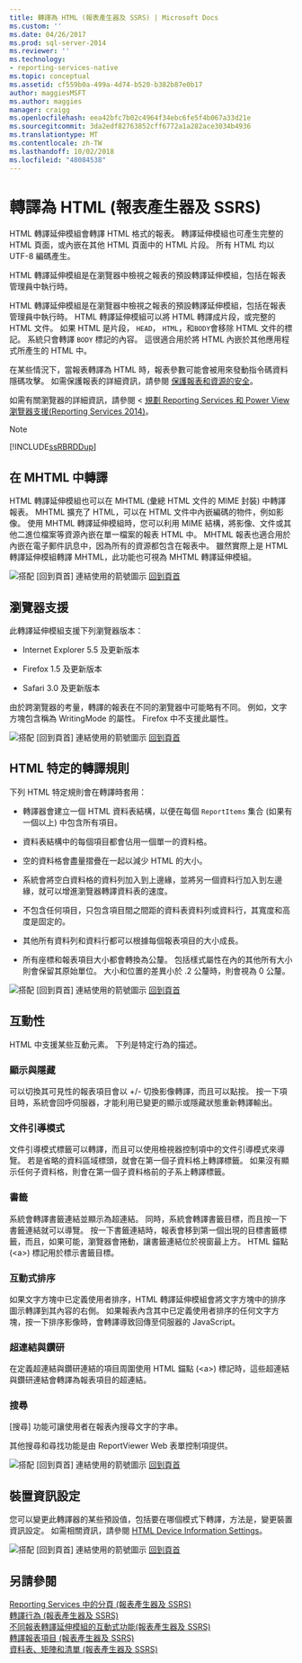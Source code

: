 ```yaml
---
title: 轉譯為 HTML (報表產生器及 SSRS) | Microsoft Docs
ms.custom: ''
ms.date: 04/26/2017
ms.prod: sql-server-2014
ms.reviewer: ''
ms.technology:
- reporting-services-native
ms.topic: conceptual
ms.assetid: cf559b0a-499a-4d74-b520-b382b87e0b17
author: maggiesMSFT
ms.author: maggies
manager: craigg
ms.openlocfilehash: eea42bfc7b02c4964f34ebc6fe5f4b067a33d21e
ms.sourcegitcommit: 3da2edf82763852cff6772a1a282ace3034b4936
ms.translationtype: MT
ms.contentlocale: zh-TW
ms.lasthandoff: 10/02/2018
ms.locfileid: "48084538"
---
```

# <a name="rendering-to-html-report-builder-and-ssrs"></a>轉譯為 HTML (報表產生器及 SSRS)
  HTML 轉譯延伸模組會轉譯 HTML 格式的報表。 轉譯延伸模組也可產生完整的 HTML 頁面，或內嵌在其他 HTML 頁面中的 HTML 片段。 所有 HTML 均以 UTF-8 編碼產生。  
  
 HTML 轉譯延伸模組是在瀏覽器中檢視之報表的預設轉譯延伸模組，包括在報表管理員中執行時。  
  
 HTML 轉譯延伸模組是在瀏覽器中檢視之報表的預設轉譯延伸模組，包括在報表管理員中執行時。 HTML 轉譯延伸模組可以將 HTML 轉譯成片段，或完整的 HTML 文件。 如果 HTML 是片段， `HEAD`， `HTML`，和`BODY`會移除 HTML 文件的標記。 系統只會轉譯 `BODY` 標記的內容。 這很適合用於將 HTML 內嵌於其他應用程式所產生的 HTML 中。  
  
 在某些情況下，當報表轉譯為 HTML 時，報表參數可能會被用來發動指令碼資料隱碼攻擊。 如需保護報表的詳細資訊，請參閱 [保護報表和資源的安全](../security/secure-reports-and-resources.md)。  
  
 如需有關瀏覽器的詳細資訊，請參閱 <<c0> [ 規劃 Reporting Services 和 Power View 瀏覽器支援&#40;Reporting Services 2014&#41;](../browser-support-for-reporting-services-and-power-view.md)。</c0>  
  
> [!NOTE]  
>  [!INCLUDE[ssRBRDDup](../../includes/ssrbrddup-md.md)]  
  
##  <a name="RenderingMHTML"></a> 在 MHTML 中轉譯  
 HTML 轉譯延伸模組也可以在 MHTML (彙總 HTML 文件的 MIME 封裝) 中轉譯報表。 MHTML 擴充了 HTML，可以在 HTML 文件中內嵌編碼的物件，例如影像。 使用 MHTML 轉譯延伸模組時，您可以利用 MIME 結構，將影像、文件或其他二進位檔案等資源內嵌在單一檔案的報表 HTML 中。 MHTML 報表也適合用於內嵌在電子郵件訊息中，因為所有的資源都包含在報表中。 雖然實際上是 HTML 轉譯延伸模組轉譯 MHTML，此功能也可視為 MHTML 轉譯延伸模組。  
  
 ![搭配 [回到頁首] 連結使用的箭號圖示](../../2014-toc/media/uparrow16x16.gif "搭配 [回到頁首] 連結使用的箭號圖示") [回到頁首](#BackToTop)  
  
##  <a name="BrowserSupport"></a> 瀏覽器支援  
 此轉譯延伸模組支援下列瀏覽器版本：  
  
-   Internet Explorer 5.5 及更新版本  
  
-   Firefox 1.5 及更新版本  
  
-   Safari 3.0 及更新版本  
  
 由於跨瀏覽器的考量，轉譯的報表在不同的瀏覽器中可能略有不同。 例如，文字方塊包含稱為 WritingMode 的屬性。 Firefox 中不支援此屬性。  
  
 ![搭配 [回到頁首] 連結使用的箭號圖示](../../2014-toc/media/uparrow16x16.gif "搭配 [回到頁首] 連結使用的箭號圖示") [回到頁首](#BackToTop)  
  
##  <a name="HTMLSpecificRenderingRules"></a> HTML 特定的轉譯規則  
 下列 HTML 特定規則會在轉譯時套用：  
  
-   轉譯器會建立一個 HTML 資料表結構，以便在每個 `ReportItems` 集合 (如果有一個以上) 中包含所有項目。  
  
-   資料表結構中的每個項目都會佔用一個單一的資料格。  
  
-   空的資料格會盡量摺疊在一起以減少 HTML 的大小。  
  
-   系統會將空白資料格的資料列加入到上邊緣，並將另一個資料行加入到左邊緣，就可以增進瀏覽器轉譯資料表的速度。  
  
-   不包含任何項目，只包含項目間之間距的資料表資料列或資料行，其寬度和高度是固定的。  
  
-   其他所有資料列和資料行都可以根據每個報表項目的大小成長。  
  
-   所有座標和報表項目大小都會轉換為公釐。 包括樣式屬性在內的其他所有大小則會保留其原始單位。 大小和位置的差異小於 .2 公釐時，則會視為 0 公釐。  
  
 ![搭配 [回到頁首] 連結使用的箭號圖示](../../2014-toc/media/uparrow16x16.gif "搭配 [回到頁首] 連結使用的箭號圖示") [回到頁首](#BackToTop)  
  
##  <a name="Interactivity"></a> 互動性  
 HTML 中支援某些互動元素。 下列是特定行為的描述。  
  
### <a name="show-and-hide"></a>顯示與隱藏  
 可以切換其可見性的報表項目會以 +/- 切換影像轉譯，而且可以點按。 按一下項目時，系統會回呼伺服器，才能利用已變更的顯示或隱藏狀態重新轉譯輸出。  
  
### <a name="document-map"></a>文件引導模式  
 文件引導模式標籤可以轉譯，而且可以使用檢視器控制項中的文件引導模式來導覽。 若是省略的資料區域標頭，就會在第一個子資料格上轉譯標籤。 如果沒有顯示任何子資料格，則會在第一個子資料格前的子系上轉譯標籤。  
  
### <a name="bookmarks"></a>書籤  
 系統會轉譯書籤連結並顯示為超連結。 同時，系統會轉譯書籤目標，而且按一下書籤連結就可以導覽。 按一下書籤連結時，報表會移到第一個出現的目標書籤標籤，而且，如果可能，瀏覽器會捲動，讓書籤連結位於視窗最上方。 HTML 錨點 (\<a>) 標記用於標示書籤目標。  
  
### <a name="interactive-sorting"></a>互動式排序  
 如果文字方塊中已定義使用者排序，HTML 轉譯延伸模組會將文字方塊中的排序圖示轉譯到其內容的右側。 如果報表內含其中已定義使用者排序的任何文字方塊，按一下排序影像時，會轉譯導致回傳至伺服器的 JavaScript。  
  
### <a name="hyperlinks-and-drillthrough"></a>超連結與鑽研  
 在定義超連結與鑽研連結的項目周圍使用 HTML 錨點 (\<a>) 標記時，這些超連結與鑽研連結會轉譯為報表項目的超連結。  
  
### <a name="search"></a>搜尋  
 [搜尋] 功能可讓使用者在報表內搜尋文字的字串。  
  
 其他搜尋和尋找功能是由 ReportViewer Web 表單控制項提供。  
  
 ![搭配 [回到頁首] 連結使用的箭號圖示](../../2014-toc/media/uparrow16x16.gif "搭配 [回到頁首] 連結使用的箭號圖示") [回到頁首](#BackToTop)  
  
##  <a name="DeviceInfo"></a> 裝置資訊設定  
 您可以變更此轉譯器的某些預設值，包括要在哪個模式下轉譯，方法是，變更裝置資訊設定。 如需相關資訊，請參閱 [HTML Device Information Settings](../html-device-information-settings.md)。  
  
 ![搭配 [回到頁首] 連結使用的箭號圖示](../../2014-toc/media/uparrow16x16.gif "搭配 [回到頁首] 連結使用的箭號圖示") [回到頁首](#BackToTop)  
  
## <a name="see-also"></a>另請參閱  
 [Reporting Services 中的分頁 &#40;報表產生器及 SSRS&#41;](../report-design/pagination-in-reporting-services-report-builder-and-ssrs.md)   
 [轉譯行為 &#40;報表產生器及 SSRS&#41;](../report-design/rendering-behaviors-report-builder-and-ssrs.md)   
 [不同報表轉譯延伸模組的互動式功能&#40;報表產生器及 SSRS&#41;](interactive-functionality-different-report-rendering-extensions.md)   
 [轉譯報表項目 &#40;報表產生器及 SSRS&#41;](../report-design/rendering-report-items-report-builder-and-ssrs.md)   
 [資料表、矩陣和清單 &#40;報表產生器及 SSRS&#41;](../report-design/create-invoices-and-forms-with-lists-report-builder-and-ssrs.md)  
  
  
